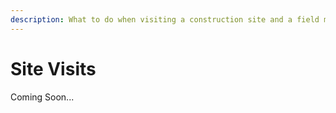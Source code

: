 ```yaml
---
description: What to do when visiting a construction site and a field measurement visit.
---
```


# Site Visits

Coming Soon...
